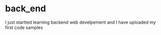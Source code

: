 # back_end
I just startted learning backend web develpement and I have uploaded my first code samples
